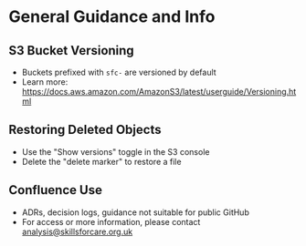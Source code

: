 # General Guidance and Info

## S3 Bucket Versioning
- Buckets prefixed with `sfc-` are versioned by default
- Learn more: https://docs.aws.amazon.com/AmazonS3/latest/userguide/Versioning.html

## Restoring Deleted Objects
- Use the "Show versions" toggle in the S3 console
- Delete the "delete marker" to restore a file

## Confluence Use
- ADRs, decision logs, guidance not suitable for public GitHub
- For access or more information, please contact [analysis@skillsforcare.org.uk](mailto:analysis@skillsforcare.org.uk)
